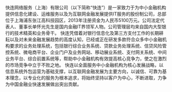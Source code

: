 快连网络服务（上海）有限公司（以下简称“快连”）是一家致力于为中小金融机构提供信息化建设、运维服务以及为互联网金融发展提供IT服务的股份制公司，总部位于上海浦东张江高科技园区，2013年注册资金为人民币5100万元。公司法定代表人、董事长单怀光先生是国内金融IT界领军人物。公司管理层均来自国内大型银行的技术精英和业务骨干。
    快连凭借着对银行信息化及第三方支付工作的长期耕耘以及对未来金融发展趋势的高度认知，已经或正在研发多款符合众多中小金融机构要求的业务处理系统，包括银行综合业务系统、贷款业务处理系统、信贷风险管控系统、微电商平台、企业门户及业务网站、移动展业系统、支付网关系统、中间业务平台、综合前置系统等，帮助中小金融机构有效提高核心竞争力，使之在激烈的市场竞争中立于不败之地。
    快连以全面服务中小金融机构为核心发展战略，以信息系统外包运营为基础支撑，以互联网金融发展为主要方向，以诚信、可靠为基本理念，以专业化的服务为根本追求，将始终坚持以客户为中心，不断进取，力争为中国金融业快速发展做出突出贡献。